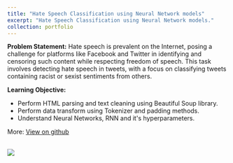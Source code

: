 ```yaml
---
title: "Hate Speech Classification using Neural Network models"
excerpt: "Hate Speech Classification using Neural Network models."
collection: portfolio
---
```


**Problem Statement:**
Hate speech is prevalent on the Internet, posing a challenge for platforms like Facebook and Twitter in identifying and censoring such content while respecting freedom of speech. This task 
involves detecting hate speech in tweets, with a focus on classifying tweets containing racist or sexist sentiments from others.

**Learning Objective:**
<ul>
<li>Perform HTML parsing and text cleaning using Beautiful Soup library.</li>
<li>Perform data transform using Tokenizer and padding methods.
<li>Understand Neural Networks, RNN and it's hyperparameters.</li>
</ul>

More: [View on github](https://github.com/Lokesh-Analytics/Neural-Network-Projects/blob/main/Neural_Nets_Sentimental_analysis.ipynb)

<br/><img src='/images/Port-6.png'>
